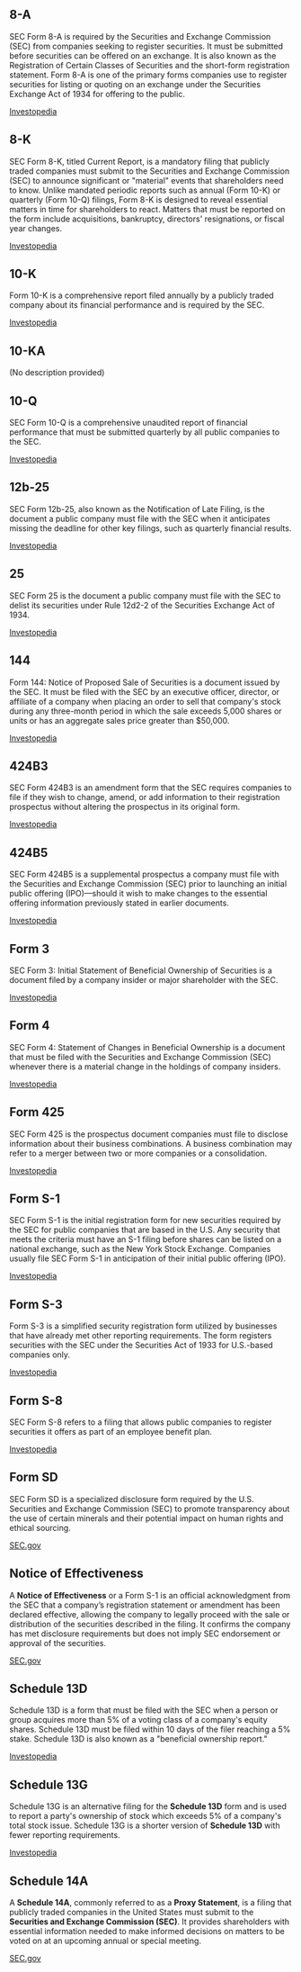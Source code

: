 ## 8-A  
SEC Form 8-A is required by the Securities and Exchange Commission (SEC) from companies seeking to register securities. It must be submitted before securities can be offered on an exchange. It is also known as the Registration of Certain Classes of Securities and the short-form registration statement. Form 8-A is one of the primary forms companies use to register securities for listing or quoting on an exchange under the Securities Exchange Act of 1934 for offering to the public.  

[Investopedia](https://www.investopedia.com/terms/s/sec-form-8-a.asp)  

## 8-K  
SEC Form 8-K, titled Current Report, is a mandatory filing that publicly traded companies must submit to the Securities and Exchange Commission (SEC) to announce significant or "material" events that shareholders need to know. Unlike mandated periodic reports such as annual (Form 10-K) or quarterly (Form 10-Q) filings, Form 8-K is designed to reveal essential matters in time for shareholders to react. Matters that must be reported on the form include acquisitions, bankruptcy, directors' resignations, or fiscal year changes.  

[Investopedia](https://www.investopedia.com/terms/1/8-k.asp)  

## 10-K  
Form 10-K is a comprehensive report filed annually by a publicly traded company about its financial performance and is required by the SEC.  

[Investopedia](https://www.investopedia.com/terms/1/10-k.asp)  

## 10-KA  
(No description provided)  

## 10-Q  
SEC Form 10-Q is a comprehensive unaudited report of financial performance that must be submitted quarterly by all public companies to the SEC.  

[Investopedia](https://www.investopedia.com/terms/1/10q.asp)  

## 12b-25  
SEC Form 12b-25, also known as the Notification of Late Filing, is the document a public company must file with the SEC when it anticipates missing the deadline for other key filings, such as quarterly financial results.  

[Investopedia](https://www.investopedia.com/terms/s/sec-form-12b-25.asp)  

## 25  
SEC Form 25 is the document a public company must file with the SEC to delist its securities under Rule 12d2-2 of the Securities Exchange Act of 1934.  

[Investopedia](https://www.investopedia.com/terms/s/sec-form-25.asp)  

## 144  
Form 144: Notice of Proposed Sale of Securities is a document issued by the SEC. It must be filed with the SEC by an executive officer, director, or affiliate of a company when placing an order to sell that company's stock during any three-month period in which the sale exceeds 5,000 shares or units or has an aggregate sales price greater than $50,000.  

[Investopedia](https://www.investopedia.com/terms/f/form144.asp)  

## 424B3  
SEC Form 424B3 is an amendment form that the SEC requires companies to file if they wish to change, amend, or add information to their registration prospectus without altering the prospectus in its original form.  

[Investopedia](https://www.investopedia.com/terms/s/sec-form-424b3.asp)  

## 424B5  
SEC Form 424B5 is a supplemental prospectus a company must file with the Securities and Exchange Commission (SEC) prior to launching an initial public offering (IPO)—should it wish to make changes to the essential offering information previously stated in earlier documents.  

[Investopedia](https://www.investopedia.com/terms/s/sec-form-424b5.asp)  

## Form 3  
SEC Form 3: Initial Statement of Beneficial Ownership of Securities is a document filed by a company insider or major shareholder with the SEC.  

[Investopedia](https://www.investopedia.com/terms/f/form3.asp)  

## Form 4  
SEC Form 4: Statement of Changes in Beneficial Ownership is a document that must be filed with the Securities and Exchange Commission (SEC) whenever there is a material change in the holdings of company insiders.  

[Investopedia](https://www.investopedia.com/terms/f/form4.asp)  

## Form 425  
SEC Form 425 is the prospectus document companies must file to disclose information about their business combinations. A business combination may refer to a merger between two or more companies or a consolidation.  

[Investopedia](https://www.investopedia.com/terms/s/sec-form-425.asp)  

## Form S-1  
SEC Form S-1 is the initial registration form for new securities required by the SEC for public companies that are based in the U.S. Any security that meets the criteria must have an S-1 filing before shares can be listed on a national exchange, such as the New York Stock Exchange. Companies usually file SEC Form S-1 in anticipation of their initial public offering (IPO).  

[Investopedia](https://www.investopedia.com/terms/s/sec-form-s-1.asp)  

## Form S-3  
Form S-3 is a simplified security registration form utilized by businesses that have already met other reporting requirements. The form registers securities with the SEC under the Securities Act of 1933 for U.S.-based companies only.  

[Investopedia](https://www.investopedia.com/terms/s/sec-form-s-3.asp)  

## Form S-8  
SEC Form S-8 refers to a filing that allows public companies to register securities it offers as part of an employee benefit plan.  

[Investopedia](https://www.investopedia.com/terms/s/sec-form-s-8.asp)  

## Form SD  
SEC Form SD is a specialized disclosure form required by the U.S. Securities and Exchange Commission (SEC) to promote transparency about the use of certain minerals and their potential impact on human rights and ethical sourcing.  

[SEC.gov](https://www.sec.gov/about/forms/formsd.pdf)  

## Notice of Effectiveness  
A **Notice of Effectiveness** or a Form S-1 is an official acknowledgment from the SEC that a company’s registration statement or amendment has been declared effective, allowing the company to legally proceed with the sale or distribution of the securities described in the filing. It confirms the company has met disclosure requirements but does not imply SEC endorsement or approval of the securities.  

[SEC.gov](https://www.sec.gov/cgi-bin/browse-edgar?action=geteffect)  

## Schedule 13D  
Schedule 13D is a form that must be filed with the SEC when a person or group acquires more than 5% of a voting class of a company's equity shares. Schedule 13D must be filed within 10 days of the filer reaching a 5% stake. Schedule 13D is also known as a "beneficial ownership report."  

[Investopedia](https://www.investopedia.com/terms/s/schedule13d.asp)  

## Schedule 13G  
Schedule 13G is an alternative filing for the **Schedule 13D** form and is used to report a party's ownership of stock which exceeds 5% of a company's total stock issue. Schedule 13G is a shorter version of **Schedule 13D** with fewer reporting requirements.  

[Investopedia](https://www.investopedia.com/terms/s/schedule13g.asp)  

## Schedule 14A  
A **Schedule 14A**, commonly referred to as a **Proxy Statement**, is a filing that publicly traded companies in the United States must submit to the **Securities and Exchange Commission (SEC)**. It provides shareholders with essential information needed to make informed decisions on matters to be voted on at an upcoming annual or special meeting.  

[SEC.gov](https://www.sec.gov/Archives/edgar/data/1477246/000113626113000484/defa14a.pdf)  
